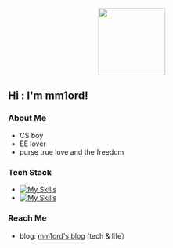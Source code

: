 
<div align="center"> <img height="137px" src="https://github-readme-stats.vercel.app/api?username=sun0225SUN&hide_title=true&hide_border=true&show_icons=trueline_height=21&text_color=000&icon_color=000&bg_color=0,ea6161,ffc64d,fffc4d,52fa5a&theme=graywhite" /> </div>

## Hi : I'm mm1ord!

###  About Me

- CS boy
- EE lover
- purse true love and the freedom

### Tech Stack

- [![My Skills](https://skillicons.dev/icons?i=html,css,js,vue,cpp,py)](https://skillicons.dev)
- [![My Skills](https://skillicons.dev/icons?i=git,github,md)](https://skillicons.dev)

### Reach Me

- blog: [mm1ord's blog](https://mm1ord.github.io) (tech & life）
